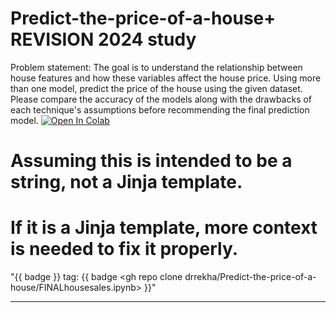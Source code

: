# Predict-the-price-of-a-house+ REVISION 2024 study
Problem statement: The goal is to understand the relationship between house features and how these
variables affect the house price.
Using more than one model, predict the price of the house using the given dataset. Please compare the
accuracy of the models along with the drawbacks of each technique's assumptions before recommending
the final prediction model.
[![Open In Colab](https://colab.research.google.com/assets/colab-badge.svg)](https://colab.research.google.com/github/drrekha/Predict-the-price-of-a-house/FINALhousesales.ipynb)




# Assuming this is intended to be a string, not a Jinja template.
# If it is a Jinja template, more context is needed to fix it properly.
"{{ badge }} tag: {{ badge <gh repo clone drrekha/Predict-the-price-of-a-house/FINALhousesales.ipynb> }}"
___________________________
